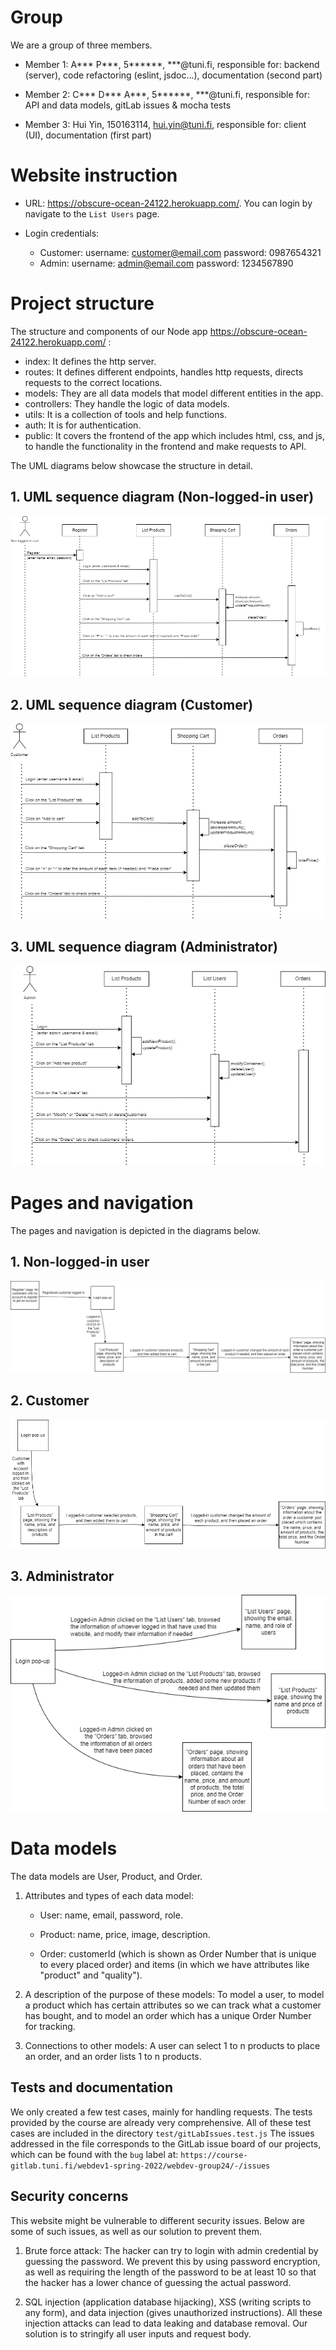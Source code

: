 # Group

We are a group of three members.

- Member 1:  A*** P***, 5******, ***@tuni.fi, responsible for: backend (server), code refactoring (eslint, jsdoc...), documentation (second part)

- Member 2:  C*** D*** A***, 5******, ***@tuni.fi, responsible for: API and data models, gitLab issues & mocha tests

- Member 3:  Hui Yin, 150163114, hui.yin@tuni.fi, responsible for: client (UI), documentation (first part)

# Website instruction

- URL: <https://obscure-ocean-24122.herokuapp.com/>. You can login by navigate to the ```List Users``` page.

- Login credentials:

  * Customer:
        username: customer@email.com
        password: 0987654321
  * Admin:
        username: admin@email.com
        password: 1234567890

# Project structure

The structure and components of our Node app <https://obscure-ocean-24122.herokuapp.com/> :

- index: It defines the http server.
- routes: It defines different endpoints, handles http requests, directs requests to the correct locations.
- models: They are all data models that model different entities in the app.
- controllers: They handle the logic of data models.
- utils: It is a collection of tools and help functions.
- auth: It is for authentication.
- public: It covers the frontend of the app which includes html, css, and js, to handle the functionality in the frontend and make requests to API.

The UML diagrams below showcase the structure in detail.

## 1. UML sequence diagram (Non-logged-in user)

![](imagesInREADME/nonLoggedInUMLSequence.png)

## 2. UML sequence diagram (Customer)

![](imagesInREADME/customerUMLSequence.png)

## 3. UML sequence diagram (Administrator)

![](imagesInREADME/adminUMLSequence.png)

# Pages and navigation

The pages and navigation is depicted in the diagrams below.

## 1. Non-logged-in user

![](imagesInREADME/forNonLoggedIn.png)

## 2. Customer

![](imagesInREADME/forCustomer.png)

## 3. Administrator

![](imagesInREADME/forAdmin.png)

# Data models

The data models are User, Product, and Order.

1. Attributes and types of each data model:

    - User: name, email, password, role.

    - Product: name, price, image, description.

    - Order: customerId (which is shown as Order Number that is unique to every placed order) and items (in which we have attributes like "product" and "quality").

2. A description of the purpose of these models: To model a user, to model a product which has certain attributes so we can track what a customer has bought, and to model an order which has a unique Order Number for tracking.

3. Connections to other models: A user can select 1 to n products to place an order, and an order lists 1 to n products.

## Tests and documentation

We only created a few test cases, mainly for handling requests. The tests provided by the course are already very comprehensive. All of these test cases are included in the directory ```test/gitLabIssues.test.js```
The issues addressed in the file corresponds to the GitLab issue board of our projects, which can be found with the ```bug``` label at:
```https://course-gitlab.tuni.fi/webdev1-spring-2022/webdev-group24/-/issues```

## Security concerns

This website might be vulnerable to different security issues. Below are some of such issues, as well as our solution to prevent them.

1. Brute force attack: The hacker can try to login with admin credential by guessing the password. We prevent this by using password encryption, as well as requiring the length of the password to be at least 10 so that the hacker has a lower chance of guessing the actual password.

2. SQL injection (application database hijacking), XSS (writing scripts to any form), and data injection (gives unauthorized instructions). All these injection attacks can lead to data leaking and database removal. Our solution is to stringify all user inputs and request body.
